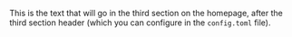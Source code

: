 This is the text that will go in the third section on the homepage, after the third section header (which you can configure in the `config.toml` file).
